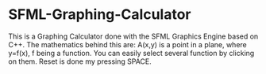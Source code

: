 # SFML-Graphing-Calculator
This is a Graphing Calculator done with the SFML Graphics Engine based on C++.
The mathematics behind this are: A(x,y) is a point in a plane, where y=f(x), f being a function.
You can easily select several function by clicking on them.
Reset is done my pressing SPACE.
